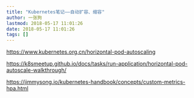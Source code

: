 ```yaml
---
title: "Kubernetes笔记——自动扩容、缩容"
author: 一张狗
lastmod: 2018-05-17 11:01:26
date: 2018-05-17 11:01:26
tags: []
---
```



https://www.kubernetes.org.cn/horizontal-pod-autoscaling

https://k8smeetup.github.io/docs/tasks/run-application/horizontal-pod-autoscale-walkthrough/

https://jimmysong.io/kubernetes-handbook/concepts/custom-metrics-hpa.html



